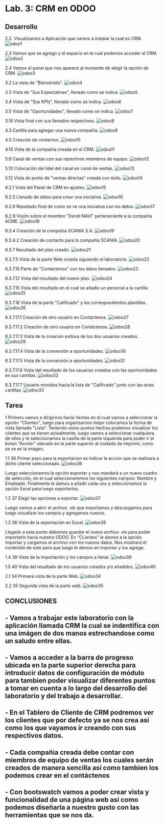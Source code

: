 # Lab. 3: CRM en ODOO

## Desarrollo

2.2. Visualizamos a Aplicación que vamos a instalar la cual es CRM.
![odoo1](imagenes/Imagen1.PNG)

2.3 Vemos que se agrego y el espacio en la cual podemos acceder al CRM.
![odoo2](imagenes/Imagen2.PNG)

2.4 Vemos el panel que nos aparece al momento de elegir la opción de CRM.
![odoo3](imagenes/Imagen3.PNG)

3.2 La vista de "Bienvenido".
![odoo4](imagenes/Imagen4.PNG)

3.3 Vista de "Sus Expectativas", llenado como se indica.
![odoo5](imagenes/Imagen5.PNG)

3.4 Vista de "Sus KPIs", llenado como se indica.
![odoo6](imagenes/Imagen6.PNG)

3.5 Vista de "Oportunidades", llenado como se indica.
![odoo7](imagenes/Imagen7.PNG)

3.16 Vista final con sus llenados respectivos.
![odoo8](imagenes/Imagen8.PNG)

4.3 Cartilla para agregar una nueva compañia.
![odoo9](imagenes/Imagen9.PNG)

4.5 Creación de contactos.
![odoo10](imagenes/Imagen10.PNG)

4.10 Vista de la compañia creada en el CRM.
![odoo11](imagenes/Imagen11.PNG)

5.9 Canal de ventas con sus repectivos miembros de equipo.
![odoo12](imagenes/Imagen12.PNG)

5.10 Colocación del lidel del canal en canal de ventas.
![odoo13](imagenes/Imagen13.PNG)

5.12 Vista de punto de "ventas directas" creada con éxito.
![odoo14](imagenes/Imagen14.PNG)

6.2.1 Vista del Panel de CRM en ajustes.
![odoo15](imagenes/Imagen15.PNG)

6.2.5 Llenado de datos para crear una iniciativa.
![odoo16](imagenes/Imagen16.PNG)

6.2.6 Resultado final de como se ve una iniciativa con los datos.
![odoo17](imagenes/Imagen17.PNG)

6.2.9 Visión sobre el miembro "Dendi NAVI" perteneciente a la compañia ACME.
![odoo18](imagenes/Imagen18.PNG)

6.3.4 Creación de la compañia SCANIA S.A.
![odoo19](imagenes/Imagen19.PNG)

6.3.4.2 Creación de contacto para la compañia SCANIA.
![odoo20](imagenes/Imagen20.PNG)

6.3.7 Resultado del plan creado.
![odoo21](imagenes/Imagen21.PNG)

6.3.7.5 Vista de la parte Web creada siguiendo el laboratorio.
![odoo22](imagenes/Imagen22.PNG)

6.3.7.10 Parte de "Contáctenos" con los datos llenados.
![odoo23](imagenes/Imagen23.PNG)

6.3.7.12 Vista del resultado del nuevo plan.
![odoo24](imagenes/Imagen24.PNG)

6.3.7.15 Vista del resultado en el cual se añadio un personal a la cartilla.
![odoo25](imagenes/Imagen25.PNG)

6.3.7.16 Vista de la parte "Calificado" y las correspondientes plantillas.
![odoo26](imagenes/Imagen26.PNG)

6.3.7.17.1 Creación de otro usuario en Contáctenos.
![odoo27](imagenes/Imagen27.PNG)

6.3.7.17.2 Creación de otro usuario en Contáctenos.
![odoo28](imagenes/Imagen28.PNG)

6.3.7.17.3 Vista de la creación exitosa de los dos usuarios creados.
![odoo29](imagenes/Imagen29.PNG)

6.3.7.17.4 Vista de la conversión a oportunidades.
![odoo30](imagenes/Imagen30.PNG)

6.3.7.17.5 Vista de la conversión a oportunidades.
![odoo31](imagenes/Imagen31.PNG)

6.3.7.17.6 Vista del resultado de los usuarios creados con las oportunidades en sus cartillas.
![odoo32](imagenes/Imagen32.PNG)

6.3.7.17.7 Usuario movidos hacia la lista de "Calificado" junto con las otras cartillas.
![odoo33](imagenes/Imagen33.PNG)

## Tarea

1 Primero vamos a dirigirnos hacia Ventas en el cual vamos a seleccionar la opción "Clientes", luego para organizarnos mejor colocamos la forma de vista llamada "Lista". Teniendo estos puntos hechos podemos visualizar los clientes que se tienen actualmente, luego vamos a seleccionar cualquiera de ellos y le seleccionamos la casilla de la parte izquierda para poder ir al boton "Acción" ubicado en la parte superior al costado de imprimir, como se ve en la imágen.

1.1 36 Primer paso para la exportacion es indicar la accion que se realizara a dicho cliente seleccionado.
![odoo36](imagenes/Imagen36.PNG)

Luego seleccionamos la opción exportar y nos mandará a un nuevo cuadro de selección, en el cual seleccionaremos los siguientes campos: Nombre y Empleado. Finalmente le damos a añadir cada uno y seleccionamos la opción Excel para luego exportarlos.

1.2 37 Elegir las opciones a exportar.
![odoo37](imagenes/Imagen37.PNG)

Luego vamos a abrir el archivo .xls que exportamos y descargamos para luego visualizar los campos y agregamos nuevos.

1.3 38 Vista de la exportación en Excel.
![odoo38](imagenes/Imagen38.PNG)

Llegado a este punto debemos guardar el nuevo archivo .xls para poder importarlo hacia nuestro ODOO. En "CLientes" le damos a la opción importar y cargamos el archivo con los nuevos datos. Nos mostrará el contenido de este para que luego le demos en importar y los agrege.

1.4 39 Vista de la importación y los campos a llenar.
![odoo39](imagenes/Imagen39.PNG)

1.5 40 Vista del resultado de los usuarios creados y/o añadidos.
![odoo40](imagenes/Imagen40.PNG)

2.1 34 Primera vista de la parte Web.
![odoo34](imagenes/Imagen34.PNG)

2.2 35 Segunda vista de la parte web.
![odoo35](imagenes/Imagen35.PNG)

## CONCLUSIONES

## - Vamos a trabajar este laboratorio con la aplicación llamada CRM la cual se indentifica con una imágen de dos manos estrechandose como un saludo entre ellas.

## - Vamos a acceder a la barra de progreso ubicada en la parte superior derecha para introducir datos de configuración de módulo para tambien poder visualizar diferentes puntos a tomar en cuenta a lo largo del desarrollo del laboratorio y del trabajo a desarrollar.

## - En el Tablero de Cliente de CRM podremos ver los clientes que por defecto ya se nos crea así como los que vayamos ir creando con sus respectivos datos.

## - Cada compañia creada debe contar con miembros de equipo de ventas los cuales serán creados de manera sencilla así como tambien los podemos crear en el contáctenos

## - Con bootswatch vamos a poder crear vista y funcionalidad de una página web así como podemos diseñarla a nuestro gusto con las herramientas que se nos da.
